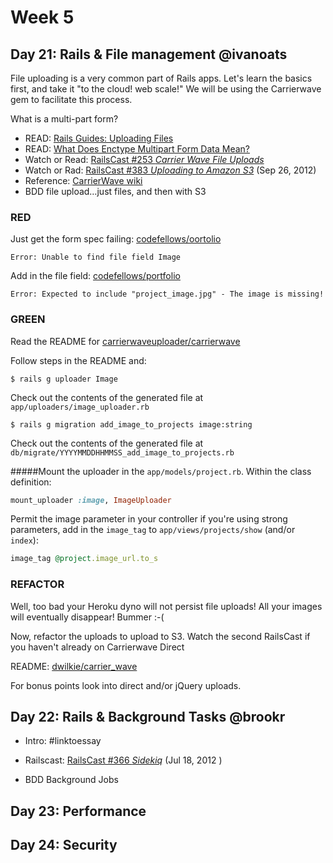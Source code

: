 # Week 5

## Day 21: Rails & File management @ivanoats

File uploading is a very common part of Rails apps. Let's learn the basics first, and take it "to the cloud! web scale!" We will be using the Carrierwave gem to facilitate this process.

What is a multi-part form?
- READ: [Rails Guides: Uploading Files](http://guides.rubyonrails.org/form_helpers.html#uploading-files)
- READ: [What Does Enctype Multipart Form Data Mean?](http://stackoverflow.com/questions/4526273/what-does-enctype-multipart-form-data-mean)
- Watch or Read: [RailsCast #253 *Carrier Wave File Uploads*](http://railscasts.com/episodes/253-carrierwave-file-uploads)
- Watch or Rad: [RailsCast #383 *Uploading to Amazon S3*](http://railscasts.com/episodes/383-uploading-to-amazon-s3) (Sep 26, 2012)
- Reference: [CarrierWave wiki](https://github.com/carrierwaveuploader/carrierwave/wiki/How-to:-Make-Carrierwave-work-on-Heroku)
- BDD file upload…just files, and then with S3

### RED

Just get the form spec failing: [codefellows/oortolio](https://github.com/codefellows/portfolio/commit/505f8f97aff8a858e528db2ffae6dadb05860ce0)

    Error: Unable to find file field Image

Add in the file field: [codefellows/portfolio](https://github.com/codefellows/portfolio/commit/d7ac07318d75e96f23aee5aea39e276607a161ec)

    Error: Expected to include "project_image.jpg" - The image is missing!

### GREEN

Read the README for [carrierwaveuploader/carrierwave](https://github.com/carrierwaveuploader/carrierwave)

Follow steps in the README and:

    $ rails g uploader Image

Check out the contents of the generated file at `app/uploaders/image_uploader.rb`

    $ rails g migration add_image_to_projects image:string

Check out the contents of the generated file at `db/migrate/YYYYMMDDHHMMSS_add_image_to_projects.rb`

#####Mount the uploader in the `app/models/project.rb`.
Within the class definition:
```ruby
mount_uploader :image, ImageUploader
```
Permit the image parameter in your controller if you're using strong parameters, add in the `image_tag` to `app/views/projects/show` (and/or `index`):
```ruby
image_tag @project.image_url.to_s
```

### REFACTOR

Well, too bad your Heroku dyno will not persist file uploads! All your images will eventually disappear! Bummer :-(

Now, refactor the uploads to upload to S3. Watch the second RailsCast if you haven't already on Carrierwave Direct

README: [dwilkie/carrier_wave](https://github.com/dwilkie/carrierwave_direct)

For bonus points look into direct and/or jQuery uploads.

## Day 22: Rails & Background Tasks @brookr
  - Intro: #linktoessay

  - Railscast: [RailsCast #366 *Sidekiq*](http://railscasts.com/episodes/366-sidekiq) (Jul 18, 2012 )

  - BDD Background Jobs

## Day 23: Performance

## Day 24: Security


